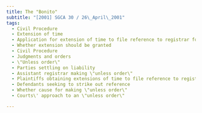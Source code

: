 ```yaml
---
title: The "Bonito" 
subtitle: "[2001] SGCA 30 / 26\_April\_2001"
tags:
  - Civil Procedure
  - Extension of time
  - Application for extension of time to file reference to registrar for assessment of damages -Considerable delay to apply for extension
  - Whether extension should be granted
  - Civil Procedure
  - Judgments and orders
  - \"Unless order\"
  - Parties settling on liability
  - Assistant registrar making \"unless order\"
  - Plaintiffs obtaining extensions of time to file reference to registrar for assessment of damages -Plaintiffs filing reference out of time
  - Defendants seeking to strike out reference
  - Whether cause for making \"unless order\"
  - Courts\' approach to an \"unless order\"

---
```


